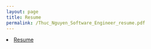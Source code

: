 ```yaml
---
layout: page
title: Resume
permalink: /Thuc_Nguyen_Software_Engineer_resume.pdf
---
```


<li class="inline-block">
    <a
      target="_blank"
      class="align-right link-primary mr-2 mr-lg-0 ml-lg-2"
      href="/Thuc_Nguyen_Software_Engineer_resume.pdf"
    >
      Resume
    </a>
  </li>
